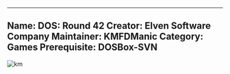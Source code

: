 -----------------------
Name: DOS: Round 42
Creator: Elven Software Company
Maintainer: KMFDManic
Category: Games
Prerequisite: DOSBox-SVN
-----------------------
![km](https://i.imgur.com/cAevZtb.png)
